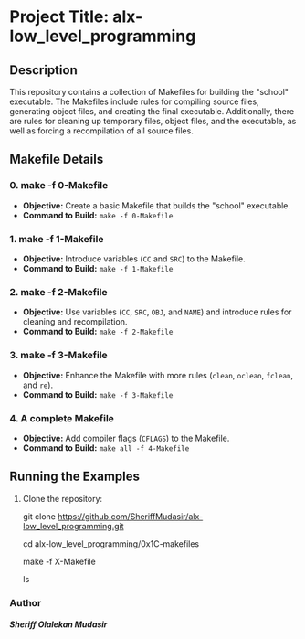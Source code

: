 # Project Title: alx-low_level_programming

## Description

This repository contains a collection of Makefiles for building the "school" executable. The Makefiles include rules for compiling source files, generating object files, and creating the final executable. Additionally, there are rules for cleaning up temporary files, object files, and the executable, as well as forcing a recompilation of all source files.

## Makefile Details

### 0. make -f 0-Makefile

- **Objective:** Create a basic Makefile that builds the "school" executable.
- **Command to Build:** `make -f 0-Makefile`

### 1. make -f 1-Makefile

- **Objective:** Introduce variables (`CC` and `SRC`) to the Makefile.
- **Command to Build:** `make -f 1-Makefile`

### 2. make -f 2-Makefile

- **Objective:** Use variables (`CC`, `SRC`, `OBJ`, and `NAME`) and introduce rules for cleaning and recompilation.
- **Command to Build:** `make -f 2-Makefile`

### 3. make -f 3-Makefile

- **Objective:** Enhance the Makefile with more rules (`clean`, `oclean`, `fclean`, and `re`).
- **Command to Build:** `make -f 3-Makefile`

### 4. A complete Makefile

- **Objective:** Add compiler flags (`CFLAGS`) to the Makefile.
- **Command to Build:** `make all -f 4-Makefile`

## Running the Examples

1. Clone the repository:


   git clone https://github.com/SheriffMudasir/alx-low_level_programming.git

   cd alx-low_level_programming/0x1C-makefiles

   make -f X-Makefile
   
   ls

### Author
##### Sheriff Olalekan Mudasir

